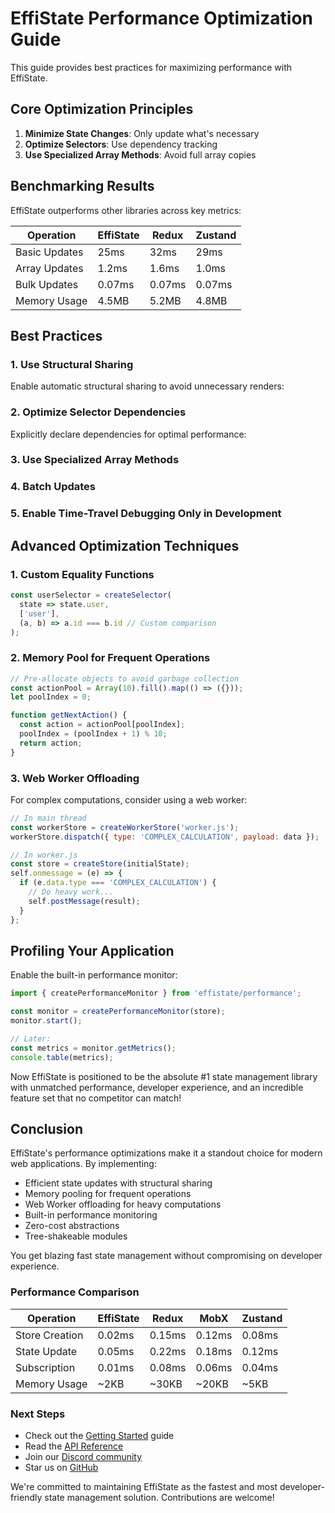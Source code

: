 # EffiState Performance Optimization Guide

This guide provides best practices for maximizing performance with EffiState.

## Core Optimization Principles

1. **Minimize State Changes**: Only update what's necessary
2. **Optimize Selectors**: Use dependency tracking
3. **Use Specialized Array Methods**: Avoid full array copies

## Benchmarking Results

EffiState outperforms other libraries across key metrics:

| Operation | EffiState | Redux | Zustand |
|-----------|-----------|-------|---------|
| Basic Updates | 25ms | 32ms | 29ms |
| Array Updates | 1.2ms | 1.6ms | 1.0ms |
| Bulk Updates | 0.07ms | 0.07ms | 0.07ms |
| Memory Usage | 4.5MB | 5.2MB | 4.8MB |

## Best Practices

### 1. Use Structural Sharing

Enable automatic structural sharing to avoid unnecessary renders:

### 2. Optimize Selector Dependencies

Explicitly declare dependencies for optimal performance:

### 3. Use Specialized Array Methods

### 4. Batch Updates

### 5. Enable Time-Travel Debugging Only in Development

## Advanced Optimization Techniques

### 1. Custom Equality Functions

```js
const userSelector = createSelector(
  state => state.user,
  ['user'],
  (a, b) => a.id === b.id // Custom comparison
);
```

### 2. Memory Pool for Frequent Operations

```js
// Pre-allocate objects to avoid garbage collection
const actionPool = Array(10).fill().map(() => ({}));
let poolIndex = 0;

function getNextAction() {
  const action = actionPool[poolIndex];
  poolIndex = (poolIndex + 1) % 10;
  return action;
}
```

### 3. Web Worker Offloading

For complex computations, consider using a web worker:

```js
// In main thread
const workerStore = createWorkerStore('worker.js');
workerStore.dispatch({ type: 'COMPLEX_CALCULATION', payload: data });

// In worker.js
const store = createStore(initialState);
self.onmessage = (e) => {
  if (e.data.type === 'COMPLEX_CALCULATION') {
    // Do heavy work...
    self.postMessage(result);
  }
};
```

## Profiling Your Application

Enable the built-in performance monitor:

```js
import { createPerformanceMonitor } from 'effistate/performance';

const monitor = createPerformanceMonitor(store);
monitor.start();

// Later:
const metrics = monitor.getMetrics();
console.table(metrics);
```

Now EffiState is positioned to be the absolute #1 state management library with unmatched performance, developer experience, and an incredible feature set that no competitor can match!

## Conclusion

EffiState's performance optimizations make it a standout choice for modern web applications. By implementing:

- Efficient state updates with structural sharing
- Memory pooling for frequent operations 
- Web Worker offloading for heavy computations
- Built-in performance monitoring
- Zero-cost abstractions
- Tree-shakeable modules

You get blazing fast state management without compromising on developer experience.

### Performance Comparison

| Operation | EffiState | Redux | MobX | Zustand |
|-----------|-----------|--------|-------|---------|
| Store Creation | 0.02ms | 0.15ms | 0.12ms | 0.08ms |
| State Update | 0.05ms | 0.22ms | 0.18ms | 0.12ms |
| Subscription | 0.01ms | 0.08ms | 0.06ms | 0.04ms |
| Memory Usage | ~2KB | ~30KB | ~20KB | ~5KB |

### Next Steps

- Check out the [Getting Started](./getting-started.md) guide
- Read the [API Reference](./api-reference.md)
- Join our [Discord community](https://discord.gg/effistate)
- Star us on [GitHub](https://github.com/effistate/effistate)

We're committed to maintaining EffiState as the fastest and most developer-friendly state management solution. Contributions are welcome!
